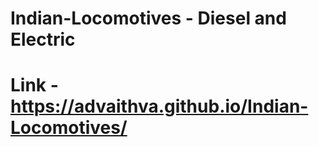 # Indian-Locomotives - Diesel and Electric   
# Link - https://advaithva.github.io/Indian-Locomotives/                                             
     
  
